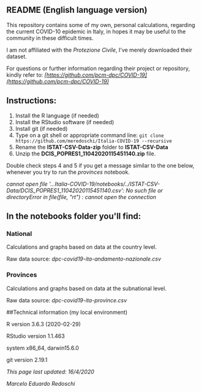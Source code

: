 ## README (English language version)

This repository contains some of my own, personal calculations, regarding the current COVID-10 epidemic in Italy,
in hopes it may be useful to the community in these difficult times.

I am not affiliated with the *Protezione Civile*, I've merely downloaded their dataset.

For questions or further information regarding their project or repository, kindly refer to: *[https://github.com/pcm-dpc/COVID-19](https://github.com/pcm-dpc/COVID-19)*

## Instructions:

1. Install the R language (if needed)
2. Install the RStudio software (if needed)
3. Install git (if needed)
3. Type on a git shell or appropriate command line: `git clone https://github.com/meredoschi/Italia-COVID-19 --recursive`
4. Rename the **ISTAT-CSV-Data-zip** folder to **ISTAT-CSV-Data**
5. Unzip the **DCIS_POPRES1_11042020115451140.zip** file.

Double check steps 4 and 5 if you get a message similar to the one below, whenever you try to run the *provinces* notebook.

*cannot open file '...Italia-COVID-19/notebooks/../ISTAT-CSV-Data/DCIS_POPRES1_11042020115451140.csv': No such file or directoryError in file(file, "rt") : cannot open the connection*

## In the notebooks folder you'll find:

### National

Calculations and graphs based on data at the country level.

Raw data source: *dpc-covid19-ita-andamento-nazionale.csv*

### Provinces

Calculations and graphs based on data at the subnational level.

Raw data source: *dpc-covid19-ita-province.csv*

##Technical information (my local environment)

R version 3.6.3 (2020-02-29)

RStudio version 1.1.463

system x86_64, darwin15.6.0

git version 2.19.1

*This page last updated: 16/4/2020*

*Marcelo Eduardo Redoschi*
